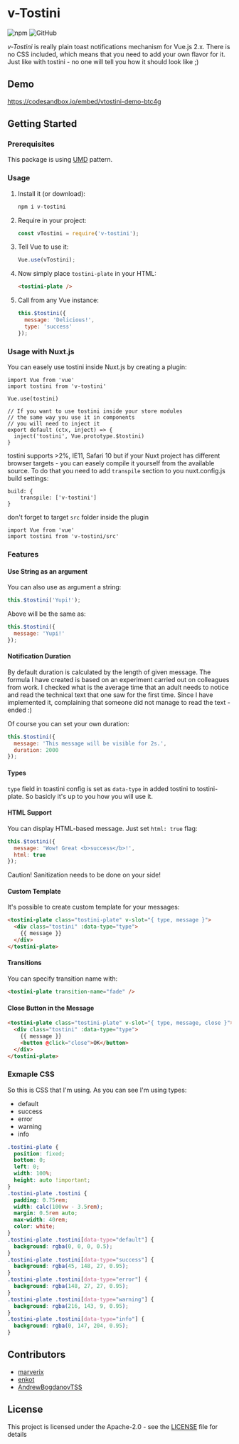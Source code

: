 # v-Tostini

![npm](https://img.shields.io/npm/v/v-tostini)
![GitHub](https://img.shields.io/github/license/marverix/v-tostini)

_v-Tostini_ is really plain toast notifications mechanism for Vue.js 2.x. 
There is no CSS included, which means that you need to add your own flavor for it.
Just like with tostini - no one will tell you how it should look like ;)

## Demo

https://codesandbox.io/embed/vtostini-demo-btc4g

## Getting Started

### Prerequisites

This package is using [UMD](https://github.com/umdjs/umd/blob/master/templates/returnExportsGlobal.js) pattern.

### Usage

1. Install it (or download):

   ```sh
   npm i v-tostini
   ```

1. Require in your project:

   ```js
   const vTostini = require('v-tostini');
   ```

1. Tell Vue to use it:

   ```js
   Vue.use(vTostini);
   ```

1. Now simply place `tostini-plate` in your HTML:

   ```html
   <tostini-plate />
   ```

1. Call from any Vue instance:

   ```js
   this.$tostini({
     message: 'Delicious!',
     type: 'success'
   });
   ```
   
### Usage with Nuxt.js

You can easely use tostini inside Nuxt.js by creating a plugin:
```
import Vue from 'vue'
import tostini from 'v-tostini'

Vue.use(tostini)

// If you want to use tostini inside your store modules
// the same way you use it in components
// you will need to inject it
export default (ctx, inject) => {
  inject('tostini', Vue.prototype.$tostini)
}
```
tostini supports >2%, IE11, Safari 10 but if your Nuxt project has different browser targets - you can easely compile it yourself from the available source. To do that you need to add `transpile` section to you nuxt.config.js build settings:

```
build: {
    transpile: ['v-tostini']
}
```
don't forget to target `src` folder inside the plugin

```
import Vue from 'vue'
import tostini from 'v-tostini/src'
```

### Features

#### Use String as an argument

You can also use as argument a string:

```js
this.$tostini('Yupi!');
```

Above will be the same as:

```js
this.$tostini({
  message: 'Yupi!'
});
```

#### Notification Duration

By default duration is calculated by the length of given message.
The formula I have created is based on an experiment carried out on colleagues from work. I checked what is the average time that an adult needs to notice and read the technical text that one saw for the first time. Since I have implemented it, complaining that someone did not manage to read the text - ended :)

Of course you can set your own duration:

```js
this.$tostini({
  message: 'This message will be visible for 2s.',
  duration: 2000
});
```

#### Types

`type` field in toastini config is set as `data-type` in added tostini to tostini-plate. So basicly it's up to you how you will use it.

#### HTML Support

You can display HTML-based message. Just set `html: true` flag:

```js
this.$tostini({
  message: 'Wow! Great <b>success</b>!',
  html: true
});
```

Caution! Sanitization needs to be done on your side!

#### Custom Template

It's possible to create custom template for your messages:

```html
<tostini-plate class="tostini-plate" v-slot="{ type, message }">
  <div class="tostini" :data-type="type">
    {{ message }}
  </div>
</tostini-plate>
```

#### Transitions

You can specify transition name with:

```html
<tostini-plate transition-name="fade" />
```

#### Close Button in the Message

```html
<tostini-plate class="tostini-plate" v-slot="{ type, message, close }">
  <div class="tostini" :data-type="type">
    {{ message }}
    <button @click="close">OK</button>
  </div>
</tostini-plate>
```

### Exmaple CSS

So this is CSS that I'm using. As you can see I'm using types:

* default
* success
* error
* warning
* info

```css
.tostini-plate {
  position: fixed;
  bottom: 0;
  left: 0;
  width: 100%;
  height: auto !important;
}
.tostini-plate .tostini {
  padding: 0.75rem;
  width: calc(100vw - 3.5rem);
  margin: 0.5rem auto;
  max-width: 40rem;
  color: white;
}
.tostini-plate .tostini[data-type="default"] {
  background: rgba(0, 0, 0, 0.5);
}
.tostini-plate .tostini[data-type="success"] {
  background: rgba(45, 148, 27, 0.95);
}
.tostini-plate .tostini[data-type="error"] {
  background: rgba(148, 27, 27, 0.95);
}
.tostini-plate .tostini[data-type="warning"] {
  background: rgba(216, 143, 9, 0.95);
}
.tostini-plate .tostini[data-type="info"] {
  background: rgba(0, 147, 204, 0.95);
}
```

## Contributors

* [marverix](https://github.com/marverix)
* [enkot](https://github.com/enkot)
* [AndrewBogdanovTSS](https://github.com/AndrewBogdanovTSS)

## License

This project is licensed under the Apache-2.0 - see the [LICENSE](LICENSE) file for details
